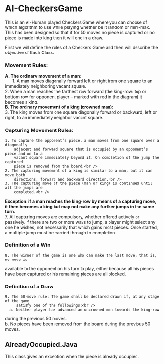 # AI-CheckersGame
This is an AI-Human played Checkers Game where you can choose of which algorithm to use while playing whether be it random or mini-max.
This has been designed so that if for 50 moves no piece is captured or no piece is made into king then it will end in a draw.

First we will define the rules of a Checkers Game and then will describe the objective of Each Class.

### Movement Rules:
 **A. The ordinary movement of a man:**<br />
   &nbsp;&nbsp;&nbsp;&nbsp;&nbsp;&nbsp;1. A man moves diagonally forward left or right from one square to an immediately
           neighboring vacant square.<br />
         2. When a man reaches the farthest row forward (the king-row: top or bottom row
          for opponent player – marked with red in the diagram) it becomes a king.<br />
 **B. The ordinary movement of a king (crowned man):**<br />
    3. The king moves from one square diagonally forward or backward, left or right, to
       an immediately neighbor vacant square.<br />

### Capturing Movement Rules:
    1. To capture the opponent’s piece, a man moves from one square over a diagonally
        adjacent and forward square that is occupied by an opponent’s piece and on to a
        vacant square immediately beyond it. On completion of the jump the captured
        piece is removed from the board.<br />
    2. The capturing movement of a king is similar to a man, but it can move both
        directions, forward and backward direction.<br />
    3. The capturing move of the piece (man or king) is continued until all the jumps are
        completed.<br />
**Exception: if a man reaches the king-row by means of a capturing move, it then becomes
a king but may not make any further jumps in the same turn.**<br />
    7. All capturing moves are compulsory, whether offered actively or passively. If
        there are two or more ways to jump, a player might select any one he wishes, not
        necessarily that which gains most pieces. Once started, a multiple jump must be
        carried through to completion.<br />
        
### Definition of a Win

    8. The winner of the game is one who can make the last move; that is, no move is
available to the opponent on his turn to play, either because all his pieces have
been captured or his remaining pieces are all blocked.<br />
### Definition of a Draw

    9. The 50-move rule: The game shall be declared drawn if, at any stage of the game
         satisfy one of the followings:<br />
      a. Neither player has advanced an uncrowned man towards the king-row
during the previous 50 moves.<br />
      b. No pieces have been removed from the board during the previous 50
moves.<br />

## AlreadyOccupied.Java
This class gives an exception when the piece is already occupied.
